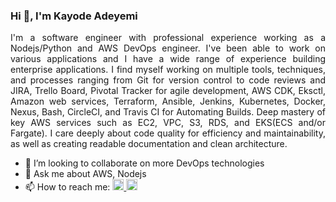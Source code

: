 ### Hi 👋, I'm Kayode Adeyemi

<div align="justify">
I'm a software engineer with professional experience working as a Nodejs/Python and AWS DevOps engineer. I've been able to work on various applications and I have a wide range of experience building enterprise applications. I find myself working on multiple tools, techniques, and processes ranging from Git for version control to code reviews and JIRA, Trello Board, Pivotal Tracker for agile development, AWS CDK, Eksctl, Amazon web services, Terraform, Ansible, Jenkins, Kubernetes, Docker, Nexus, Bash, CircleCI, and Travis CI for Automating Builds. Deep mastery of key AWS services such as EC2, VPC, S3, RDS, and EKS(ECS and/or Fargate). I care deeply about code quality for efficiency and maintainability, as well as creating readable documentation and clean architecture.
</div>

- 👯 I’m looking to collaborate on more DevOps technologies
- 💬 Ask me about AWS, Nodejs
- 📫 How to reach me: <span> <a href="https://www.linkedin.com/in/karosi12/" targer="blank"> <img src="https://img.shields.io/badge/LinkedIn-0077B5?style=for-the-badge&logo=linkedin&logoColor=white" height="18"> </a> <a href="mailto: adekayor@gmail.com"> <img src="https://img.shields.io/badge/Gmail-D14836?style=for-the-badge&logo=gmail&logoColor=white" height="18"></a></span>
